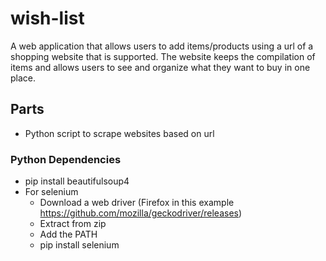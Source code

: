 # wish-list
A web application that allows users to add items/products using a url of a shopping website that is supported. The website keeps the compilation of items and allows users to see and organize what they want to buy in one place.


## Parts
* Python script to scrape websites based on url

### Python Dependencies
* pip install beautifulsoup4
* For selenium
    * Download a web driver (Firefox in this example https://github.com/mozilla/geckodriver/releases)
    * Extract from zip
    * Add the PATH
    * pip install selenium

